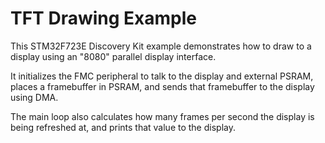 # TFT Drawing Example

This STM32F723E Discovery Kit example demonstrates how to draw to a display using an "8080" parallel display interface.

It initializes the FMC peripheral to talk to the display and external PSRAM, places a framebuffer in PSRAM, and sends that framebuffer to the display using DMA.

The main loop also calculates how many frames per second the display is being refreshed at, and prints that value to the display.
